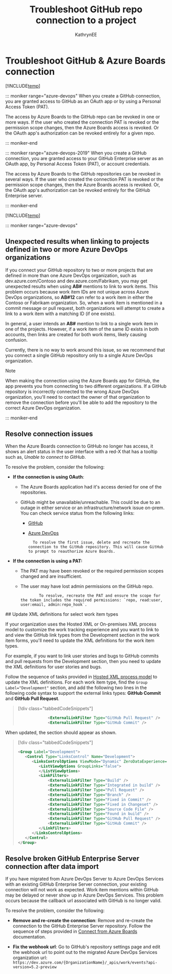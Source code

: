 ﻿---
title: Troubleshoot GitHub repo connection to a project
titleSuffix: Azure Boards
description: Learn how to resolve connection problems with a GitHub repository and Azure Boards project  
ms.assetid: 
ms.technology: devops-agile
ms.topic: quickstart
ms.author: kaelli
author: KathrynEE
monikerRange: '>= azure-devops-2019'
ms.date: 03/05/2019
---

# Troubleshoot GitHub & Azure Boards connection

[!INCLUDE[temp](../includes/version-vsts-plus-azdevserver-2019.md)]

::: moniker range="azure-devops"
When you create a GitHub connection, you are granted access to GitHub as an OAuth app or by using a Personal Access Token (PAT).

The access by Azure Boards to the GitHub repo can be revoked in one or more ways. If the user who created the connection PAT is revoked or the permission scope changes, then the Azure Boards access is revoked. Or the OAuth app's authorization can be revoked entirely for a given repo.

::: moniker-end

::: moniker range="azure-devops-2019"
When you create a GitHub connection, you are granted access to your GitHub Enterprise server as an OAuth app, by Personal Access Token (PAT), or account credentials.

The access by Azure Boards to the GitHub repositories can be revoked in several ways. If the user who created the connection PAT is revoked or the permission scope changes, then the Azure Boards access is revoked. Or, the OAuth app's authorization can be revoked entirely for the GitHub Enterprise server.

::: moniker-end

[!INCLUDE[temp](../includes/github-platform-support.md)]

::: moniker range="azure-devops"
<a id="integrate-repo-to-several-organizations" />

## Unexpected results when linking to projects defined in two or more Azure DevOps organizations

If you connect your GitHub repository to two or more projects that are defined in more than one Azure DevOps organization, such as dev.azure.com/Contoso and dev.azure.com/Fabrikam, you may get unexpected results when using **AB#** mentions to link to work items. This problem occurs because work item IDs are not unique across Azure DevOps organizations, so **AB#12** can refer to a work item in either the Contoso or Fabrikam organization. So, when a work item is mentioned in a commit message or pull request, both organizations will attempt to create a link to a work item with a matching ID (if one exists).

In general, a user intends an **AB#** mention to link to a single work item in one of the projects. However, if a work item of the same ID exists in both accounts, then links are created for both work items, likely causing confusion.

Currently, there is no way to work around this issue, so we recommend that you connect a single GitHub repository only to a single Azure DevOps organization.

> [!NOTE]  
> When making the connection using the Azure Boards app for GitHub, the app prevents you from connecting to two different organizations. If a GitHub repository is incorrectly connected to the wrong Azure DevOps organization, you'll need to contact the owner of that organization to remove the connection before you'll be able to add the repository to the correct Azure DevOps organization.

::: moniker-end

## Resolve connection issues

When the Azure Boards connection to GitHub no longer has access, it shows an alert status in the user interface with a red-X that has a tooltip such as, _Unable to connect to GitHub_.

To resolve the problem, consider the following:

* **If the connection is using OAuth**:

  * The Azure Boards application had it's access denied for one of the repositories.
  * GitHub might be unavailable/unreachable. This could be due to an outage in either service or an infrastructure/network issue on-prem. You can check service status from the following links:

    * [GitHub](https://status.github.com)
    * [Azure DevOps](https://status.dev.azure.com/)

          	To resolve the first issue, delete and recreate the connection to the GitHub repository. This will cause GitHub to prompt to reauthorize Azure Boards.

* **If the connection is using a PAT:**

  * The PAT may have been revoked or the required permission scopes changed and are insufficient.
  * The user may have lost admin permissions on the GitHub repo.

    ```
    		To resolve, recreate the PAT and ensure the scope for the token includes the required permissions: `repo, read:user, user:email, admin:repo_hook`.
    ```

<a id="update-wits" />
## Update XML definitions for select work item types

If your organization uses the Hosted XML or On-premises XML process model to customize the work tracking experience and you want to link to and view the GitHub link types from the Development section in the work item forms, you'll need to update the XML definitions for the work item types.

For example, if you want to link user stories and bugs to GitHub commits and pull requests from the Development section, then you need to update the XML definitions for user stories and bugs.

Follow the sequence of tasks provided in [Hosted XML process model](../../organizations/settings/work/hosted-xml-process-model.md) to update the XML definitions. For each work item type, find the `Group Label="Development"` section, and add the following two lines in the following code syntax to support the external links types: **GitHub Commit** and **GitHub Pull Request**.

> [!div class="tabbedCodeSnippets"]
>
> ```XML
>              <ExternalLinkFilter Type="GitHub Pull Request" />  
>              <ExternalLinkFilter Type="GitHub Commit" />  
> ```

When updated, the section should appear as shown.

> [!div class="tabbedCodeSnippets"]
>
> ```XML
> <Group Label="Development">  
>    <Control Type="LinksControl" Name="Development">  
>       <LinksControlOptions ViewMode="Dynamic" ZeroDataExperience="Development" ShowCallToAction="true">  
>          <ListViewOptions GroupLinks="false">
>          </ListViewOptions>  
>          <LinkFilters>  
>              <ExternalLinkFilter Type="Build" />  
>              <ExternalLinkFilter Type="Integrated in build" />  
>              <ExternalLinkFilter Type="Pull Request" />  
>              <ExternalLinkFilter Type="Branch" />  
>              <ExternalLinkFilter Type="Fixed in Commit" />  
>              <ExternalLinkFilter Type="Fixed in Changeset" />  
>              <ExternalLinkFilter Type="Source Code File" />  
>              <ExternalLinkFilter Type="Found in build" />  
>              <ExternalLinkFilter Type="GitHub Pull Request" />  
>              <ExternalLinkFilter Type="GitHub Commit" />  
>          </LinkFilters>  
>       </LinksControlOptions>  
>    </Control>  
> </Group>  
> ```

<a id="ghe-dataimport" />

## Resolve broken GitHub Enterprise Server connection after data import

If you have migrated from Azure DevOps Server to Azure DevOps Services with an existing GitHub Enterprise Server connection, your existing connection will not work as expected. Work item mentions within GitHub may be delayed or never show up in Azure DevOps Services. This problem occurs because the callback url associated with GitHub is no longer valid.

To resolve the problem, consider the following:

* **Remove and re-create the connection**:
  Remove and re-create the connection to the GitHub Enterprise Server repository. Follow the sequence of steps provided in [Connect from Azure Boards](connect-to-github.md#github-ent-oauth-services) documentation.

* **Fix the webhook url**:
  Go to GitHub's repository settings page and edit the webhook url to point out to the migrated Azure DevOps Services organization url: `https://dev.azure.com/{OrganizationName}/_apis/work/events?api-version=5.2-preview`
